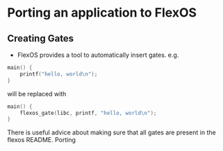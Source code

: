 # Porting an application to FlexOS

## Creating Gates
- FlexOS provides a tool to automatically insert gates. e.g.
```c
main() {
    printf("hello, world\n");
}
```

will be replaced with

```c
main() {
    flexos_gate(libc, printf, "hello, world\n");
}
```

There is useful advice about making sure that all gates are present in the flexos README.
Porting
